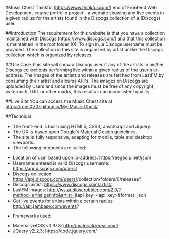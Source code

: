 #Music Chest
Thinkful (https://www.thinkful.com/) end of Frontend Web Development course portfolio project - a website showing any live events in a given radius for the artists found in the Discogs collection of a (Discogs) user.	   

##Introduction
The requirement for this website is that you have a collection maintained with Discogs (https://www.discogs.com/) and that this collection is maintained in the root folder (0). To sign in, a Discogs username must be provided. The collection in this site is organized by artist unlike the Discogs collection which is organized by releases.

##Use Case
This site will show a Discogs user if any of the artists in his/her Discogs collectionis performing live within a given radius of the user's ip-address. The images of the artists and releases are fetched from LastFM by consuming their artist and albums API's. The images on Discogs are uploaded by users and since the images must be free of any copyright, watermark, URL or other marks, this results in an inconsistent quality.


##Live Site
You can access the Music Chest site at https://robs0207.github.io/My-Music-Chest/

##Technical

* The front-end is built using HTML5, CSS3, JavaScript and Jquery.
* The UX is based upon Google's Material Design guidelines.
* The site is fully responsive, adapting for mobile, table and desktop viewports.
* The following endpoints are called:

- Location of user based upon ip-address: https:freegeoip.net/json/
- Username entered is valid Discogs username: https://api.discogs.com/users/
- Discogs collection: https://api.discogs.com/users/<user>/collection/folders/0/releases?
- Discogs artist: https://www.discogs.com/artist/
- LastFM images: http://ws.audioscrobbler.com/2.0/?method=artist.getinfo&artist=<artist>&api_key=<api_key>&format=json
- Get live events for artists within a certain radius: http://api.jambase.com/events?

* Frameworks used:

- MaterializeCSS v0.97.8: http://materializecss.com/
- JQuery v2.2.3: https://code.jquery.com/
